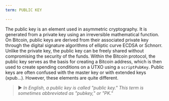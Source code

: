 ```yaml
---
term: PUBLIC KEY

---
```

The public key is an element used in asymmetric cryptography. It is generated from a private key using an irreversible mathematical function. On Bitcoin, public keys are derived from their associated private key through the digital signature algorithms of elliptic curve ECDSA or Schnorr. Unlike the private key, the public key can be freely shared without compromising the security of the funds. Within the Bitcoin protocol, the public key serves as the basis for creating a Bitcoin address, which is then used to create spending conditions on a UTXO using a `scriptPubKey`. Public keys are often confused with the master key or with extended keys (xpub...). However, these elements are quite different.

> ► *In English, a public key is called "public key." This term is sometimes abbreviated as "pubkey," or "PK."*
